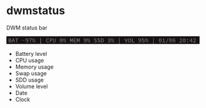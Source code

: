 # dwmstatus
DWM status bar

![DWM status bar](dwmstatus.png)

- Battery level
- CPU usage
- Memory usage
- Swap usage
- SDD usage
- Volume level
- Date
- Clock
